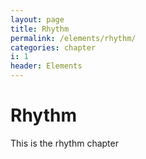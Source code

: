 ```yaml
---
layout: page
title: Rhythm
permalink: /elements/rhythm/
categories: chapter
i: 1
header: Elements
---
```


# Rhythm
This is the rhythm chapter



